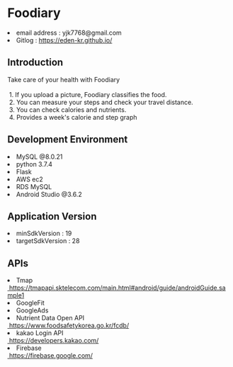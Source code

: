 # Foodiary
<li>email address : yjk7768@gmail.com</li>
<li>Gitlog : <a href ="#">https://eden-kr.github.io/<a></li>

## Introduction
<div>
Take care of your health with Foodiary</br></br>
&nbsp;1. If you upload a picture, Foodiary classifies the food.
</br>
&nbsp;2. You can measure your steps and check your travel distance.
</br>
&nbsp;3. You can check calories and nutrients.
</br>
&nbsp;4. Provides a week's calorie and step graph
</div>

## Development Environment
<div>
<li>MySQL @8.0.21</li>
<li>python 3.7.4</li>
<li>Flask</li>
<li>AWS ec2</li>
<li>RDS MySQL</li>
<li>Android Studio @3.6.2</li>
</div>

## Application Version
<div>
<li>minSdkVersion : 19</li>
<li>targetSdkVersion : 28 </li>
</div>

## APIs
<div>
<li>Tmap
</br><a href = "#">&nbsp;https://tmapapi.sktelecom.com/main.html#android/guide/androidGuide.sample1</a>
</li>
<li>GoogleFit</li>
<li>GoogleAds</li>
<li>Nutrient Data Open API
</br><a href = "#">&nbsp;https://www.foodsafetykorea.go.kr/fcdb/</a></li>
<li>kakao Login API
</br><a href = "#">&nbsp;https://developers.kakao.com/</a></li>
<li>Firebase
</br><a href ="#">&nbsp;https://firebase.google.com/</a>
</li>
</div>
